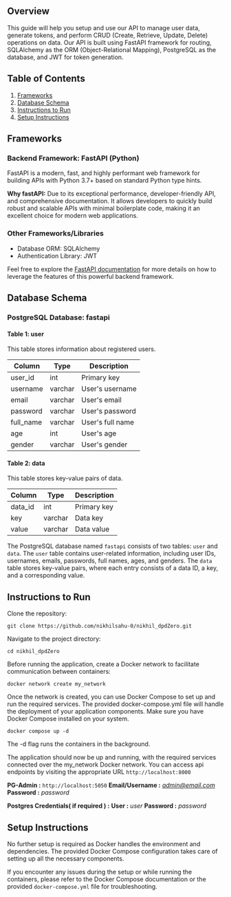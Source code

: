 ## Overview
This guide will help you setup and use our API to manage user data, generate tokens, and perform CRUD 
 (Create, Retrieve, Update, Delete) operations on data. Our API is built using FastAPI framework for routing,
SQLAlchemy as the ORM (Object-Relational Mapping), PostgreSQL as the database, and JWT for token generation.

## Table of Contents
1. [Frameworks](#frameworks)
1. [Database Schema](#database-schema)
1. [Instructions to Run](#instructions-to-run)
1. [Setup Instructions](#setup-instructions)


## Frameworks
### Backend Framework: FastAPI (Python)
FastAPI is a modern, fast, and highly performant web framework for building APIs with Python 3.7+ based on standard Python type hints.

**Why fastAPI:** Due to its exceptional performance, developer-friendly API, and comprehensive documentation. It allows developers to
quickly build robust and scalable APIs with minimal boilerplate code, making it an excellent choice for modern web applications. 

### Other Frameworks/Libraries
- Database ORM: SQLAlchemy
- Authentication Library: JWT

Feel free to explore the [FastAPI documentation](https://fastapi.tiangolo.com/) for more details on how to leverage the features of this powerful backend framework.

## Database Schema
### PostgreSQL Database: fastapi

#### Table 1: user
This table stores information about registered users.

| Column    | Type    | Description                            |
|-----------|---------|----------------------------------------|
| user_id   | int     | Primary key                            |
| username  | varchar | User's username                        |
| email     | varchar | User's email                           |
| password  | varchar | User's password                        |
| full_name | varchar | User's full name                       |
| age       | int     | User's age                             |
| gender    | varchar | User's gender                          |

#### Table 2: data
This table stores key-value pairs of data.

| Column   | Type    | Description                            |
|----------|---------|----------------------------------------|
| data_id  | int     | Primary key                            |
| key      | varchar | Data key                               |
| value    | varchar | Data value                             |

The PostgreSQL database named `fastapi` consists of two tables: `user` and `data`. The `user` table contains user-related information, including user IDs, usernames, emails, passwords, full names, ages, and genders. The `data` table stores key-value pairs, where each entry consists of a data ID, a key, and a corresponding value.

## Instructions to Run
Clone the repository:
```
git clone https://github.com/nikhilsahu-0/nikhil_dpdZero.git
```
Navigate to the project directory:
```
cd nikhil_dpdZero
```
Before running the application, create a Docker network to facilitate communication between containers:
```
docker network create my_network
```
Once the network is created, you can use Docker Compose to set up and run the required services. The provided docker-compose.yml file will handle the deployment of your application components. Make sure you have Docker Compose installed on your system.
```
docker compose up -d
```
The -d flag runs the containers in the background.

The application should now be up and running, with the required services connected over the my_network Docker network. You can access api endpoints by visiting the appropriate URL `http://localhost:8000`

**PG-Admin :** `http://localhost:5050` **Email/Username :** *admin@email.com* **Password :** *password*

**Postgres Credentials( if required ) :** **User :** *user* **Password :** *password*

## Setup Instructions

No further setup is required as Docker handles the environment and dependencies. The provided Docker Compose configuration takes care of setting up all the necessary components.

If you encounter any issues during the setup or while running the containers, please refer to the Docker Compose documentation or the provided `docker-compose.yml` file for troubleshooting.
